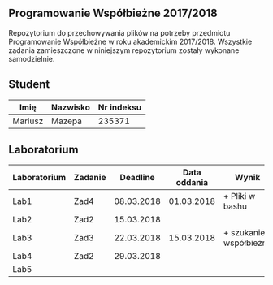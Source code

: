 ## Programowanie Współbieżne 2017/2018

Repozytorium do przechowywania plików na potrzeby przedmiotu Programowanie Współbieżne w roku akademickim 2017/2018. Wszystkie zadania zamieszczone w niniejszym repozytorium zostały wykonane samodzielnie.

## Student

| Imię    | Nazwisko | Nr indeksu |
|---------|----------|------------|
| Mariusz | Mazepa   | 235371     |

## Laboratorium

| Laboratorium | Zadanie | Deadline   | Data oddania | Wynik                  |
|--------------|---------|------------|--------------|------------------------|
| Lab1         | Zad4    | 08.03.2018 | 01.03.2018   | + Pliki w bashu        |
| Lab2         | Zad2    | 15.03.2018 |              |                        |
| Lab3         | Zad3    | 22.03.2018 | 15.03.2018   | + szukanie współbieżne |
| Lab4         | Zad2    | 29.03.2018 |              |                        |
| Lab5         |         |            |              |                        |
